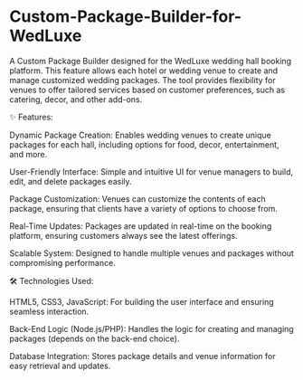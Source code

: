 # Custom-Package-Builder-for-WedLuxe
A Custom Package Builder designed for the WedLuxe wedding hall booking platform. This feature allows each hotel or wedding venue to create and manage customized wedding packages. The tool provides flexibility for venues to offer tailored services based on customer preferences, such as catering, decor, and other add-ons.


✨ Features:


Dynamic Package Creation: Enables wedding venues to create unique packages for each hall, including options for food, decor, entertainment, and more.

User-Friendly Interface: Simple and intuitive UI for venue managers to build, edit, and delete packages easily.

Package Customization: Venues can customize the contents of each package, ensuring that clients have a variety of options to choose from.

Real-Time Updates: Packages are updated in real-time on the booking platform, ensuring customers always see the latest offerings.

Scalable System: Designed to handle multiple venues and packages without compromising performance.


🛠 Technologies Used:

HTML5, CSS3, JavaScript: For building the user interface and ensuring seamless interaction.

Back-End Logic (Node.js/PHP): Handles the logic for creating and managing packages (depends on the back-end choice).

Database Integration: Stores package details and venue information for easy retrieval and updates.
